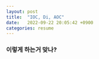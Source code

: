 ```yaml
---
layout: post
title:  "IOC, Di, AOC"
date:   2022-09-22 20:05:42 +0900
categories: resume
---
```

### 이렇게 하는거 맞나?